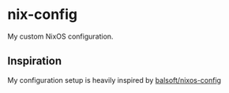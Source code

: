# nix-config
My custom NixOS configuration.

## Inspiration
My configuration setup is heavily inspired by [balsoft/nixos-config](https://code.balsoft.ru/balsoft/nixos-config)
